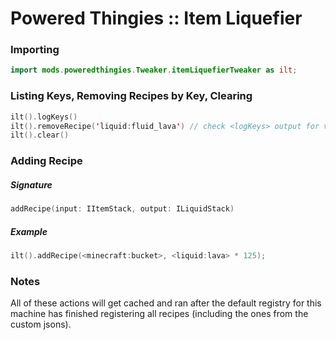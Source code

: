 # Powered Thingies :: Item Liquefier

### Importing
```kotlin
import mods.poweredthingies.Tweaker.itemLiquefierTweaker as ilt;
```

### Listing Keys, Removing Recipes by Key, Clearing
```kotlin
ilt().logKeys()
ilt().removeRecipe('liquid:fluid_lava') // check <logKeys> output for valid keys
ilt().clear()
```

### Adding Recipe
##### Signature
```kotlin
addRecipe(input: IItemStack, output: ILiquidStack)
```
##### Example
```kotlin
ilt().addRecipe(<minecraft:bucket>, <liquid:lava> * 125);
```

### Notes
All of these actions will get cached and ran after the default registry for this machine has finished registering all recipes (including the ones from the custom jsons).
